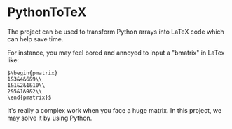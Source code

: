 # PythonToTeX
The project can be used to transform Python arrays into LaTeX code which can help save time.

For instance, you may feel bored and annoyed to input a "bmatrix" in LaTex like:

    $\begin{pmatrix}
    1&3&4&6&9\\
    1&1&2&1&10\\
    2&5&1&9&2\\
    \end{pmatrix}$
    
It's really a complex work when you face a huge matrix. In this project, we may solve it by using Python.

